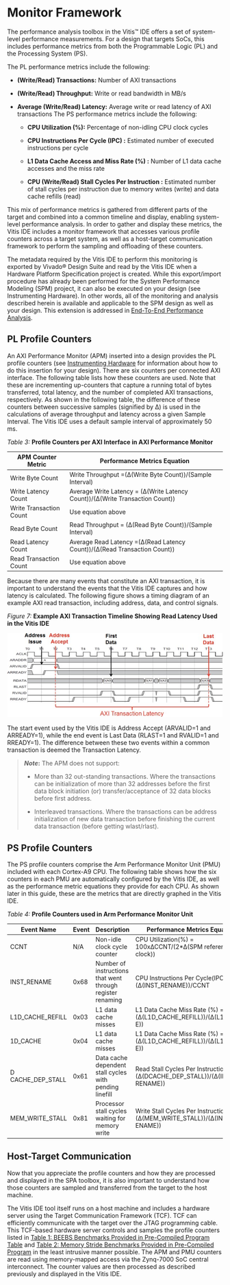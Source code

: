 # Monitor Framework

The performance analysis toolbox in the Vitis™ IDE offers a set of system-level performance measurements. For a design that targets SoCs, this includes performance metrics from both the Programmable Logic (PL) and the Processing System (PS).

The PL performance metrics include the following:

- **(Write/Read) Transactions:** Number of AXI transactions

- **(Write/Read) Throughput:** Write or read bandwidth in MB/s

- **Average (Write/Read) Latency:** Average write or read latency of AXI transactions The PS performance metrics include the following:

  - **CPU Utilization (%):** Percentage of non-idling CPU clock cycles

  - **CPU Instructions Per Cycle (IPC) :** Estimated number of executed
     instructions per cycle

  - **L1 Data Cache Access and Miss Rate (%) :** Number of L1 data cache
     accesses and the miss rate

  - **CPU (Write/Read) Stall Cycles Per Instruction :** Estimated number
     of stall cycles per instruction due to memory writes (write) and
     data cache refills (read)

This mix of performance metrics is gathered from different parts of the target and combined into a common timeline and display, enabling system-level performance analysis. In order to gather and display these metrics, the Vitis IDE includes a monitor framework that accesses various profile counters across a target system, as well as a host-target communication framework to perform the sampling and offloading of these counters.

The metadata required by the Vitis IDE to perform this monitoring is exported by Vivado® Design Suite and read by the Vitis IDE when a Hardware Platform Specification project is created. While this export/import procedure has already been performed for the System Performance Modeling (SPM) project, it can also be executed on your design (see Instrumenting Hardware). In other words, all of the monitoring and analysis described herein is available and applicable to the SPM design as well as your design. This extension is addressed in [End-To-End Performance Analysis](10-end-to-end-performance-analysis.md).

## PL Profile Counters

An AXI Performance Monitor (APM) inserted into a design provides the PL profile counters (see [Instrumenting Hardware](../docs/9-using-spa-with-custom-target.md#instrumenting-hardware) for information about how to do this insertion for your design). There are six counters per connected AXI interface. The following table lists how these counters are used. Note that these are incrementing up-counters that capture a running total of bytes transferred, total latency, and the number of completed AXI transactions, respectively. As shown in the following table, the difference of these counters between successive samples (signified by Δ) is used in the calculations of average throughput and latency across a given Sample Interval. The Vitis IDE uses a default sample interval of approximately 50 ms.

<div id="table3">

 *Table 3:* **Profile Counters per AXI Interface in AXI Performance Monitor**

| APM Counter Metric      | Performance Metrics Equation                                                  |
| ----------------------- | ----------------------------------------------------------------------------- |
| Write Byte Count        | Write Throughput =(∆(Write Byte Count))/(Sample Interval)                     |
| Write Latency Count     | Average Write Latency = (∆(Write Latency Count))/(∆(Write Transaction Count)) |
| Write Transaction Count | Use equation above                                                            |
| Read Byte Count         | Read Throughput = (∆(Read Byte Count))/(Sample Interval)                      |
| Read Latency Count      | Average Read Latency =(∆(Read Latency Count))/(∆(Read  Transaction Count))    |
| Read Transaction Count  | Use equation above                                                            |

</div>

Because there are many events that constitute an AXI transaction, it is important to understand the events that the Vitis IDE captures and how latency is calculated. The following figure shows a timing diagram of an example AXI read transaction, including address, data, and control signals.

*Figure 7:* **Example AXI Transaction Timeline Showing Read Latency Used in the Vitis IDE**

![](./media/image5.jpeg)

The start event used by the Vitis IDE is Address Accept (ARVALID=1 and ARREADY=1), while the end event is Last Data (RLAST=1 and RVALID=1 and RREADY=1). The difference between these two events within a common transaction is deemed the Transaction Latency.

>***Note*:** The APM does not support:
>
>- More than 32 out-standing transactions. Where the transactions can be initialization of more than 32 addresses before the first data block initiation (or) transfer/acceptance of 32 data blocks before first address.
>
>- Interleaved transactions. Where the transactions can be address initialization of new data transaction before finishing the current data transaction (before getting wlast/rlast).

## PS Profile Counters

The PS profile counters comprise the Arm Performance Monitor Unit (PMU) included with each Cortex-A9 CPU. The following table shows how the six counters in each PMU are automatically configured by the Vitis IDE, as well as the performance metric equations they provide for each CPU. As shown later in this guide, these are the metrics that are directly graphed in the Vitis IDE.

<div id="table4">

 *Table 4:* **Profile Counters used in Arm Performance Monitor Unit**

| Event Name        | Event | Description                                                | Performance Metrics Equation                                                |
| ----------------- | ----- | ---------------------------------------------------------- | --------------------------------------------------------------------------- |
| CCNT              | N/A   | Non-idle clock cycle  counter                              | CPU Utilization(%) =  100x∆CCNT/(2*∆(SPM reference clock))                  |
| INST_RENAME       | 0x68  | Number of instructions that went through register renaming | CPU Instructions Per Cycle(IPC) = (∆(INST_RENAME))/CCNT                     |
| L1D_CACHE_REFILL  | 0x03  | L1 data cache misses                                       | L1 Data Cache Miss Rate (%) = 100*(∆(L1D_CACHE_REFILL))/(∆(L1D_CACH E))     |
| 1D_CACHE          | 0x04  | L1 data cache misses                                       | L1 Data Cache Miss Rate (%) = 100*(∆(L1D_CACHE_REFILL))/(∆(L1D_CACH E))     |
| D CACHE_DEP_STALL | 0x61  | Data cache dependent stall cycles with pending linefill    | Read Stall Cycles Per Instruction = (∆(DCACHE_DEP_STALL))/(∆(INST_ RENAME)) |
| MEM_WRITE_STALL   | 0x81  | Processor stall cycles waiting for memory write            | Write Stall Cycles Per Instruction = (∆(MEM_WRITE_STALL))/(∆(INST_R ENAME)) |

</div>

## Host-Target Communication

Now that you appreciate the profile counters and how they are processed and displayed in the SPA toolbox, it is also important to understand how those counters are sampled and transferred from the target to the host machine.

The Vitis IDE tool itself runs on a host machine and includes a hardware server using the Target Communication Framework (TCF). TCF can efficiently communicate with the target over the JTAG programming cable. This TCF-based hardware server controls and samples the profile counters listed in [Table 1: BEEBS Benchmarks Provided in Pre-Compiled Program Table](../docs/2-system-performance-modeling-project.md#table1) and [Table 2: Memory Stride Benchmarks Provided in Pre-Compiled Program](../docs/2-system-performance-modeling-project.md#table2) in the least intrusive manner possible. The APM and PMU counters are read using memory-mapped access via the Zynq-7000 SoC central interconnect. The counter values are then processed as described previously and displayed in the Vitis IDE.